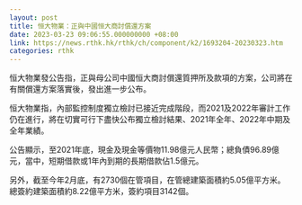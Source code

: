 ```yaml
---
layout: post
title: 恒大物業：正與中國恒大商討償還方案
date: 2023-03-23 09:06:55.000000000 +08:00
link: https://news.rthk.hk/rthk/ch/component/k2/1693204-20230323.htm
categories: rthk
---
```


恒大物業發公告指，正與母公司中國恒大商討償還質押所及款項的方案，公司將在有關償還方案落實後，發出進一步公布。

恒大物業指，內部監控制度獨立檢討已接近完成階段，而2021及2022年審計工作仍在進行，將在切實可行下盡快公布獨立檢討結果、2021年全年、2022年中期及全年業績。

公告顯示，至2021年底，現金及現金等價物11.98億元人民幣；總負債96.89億元，當中，短期借款或1年內到期的長期借款佔1.5億元。

另外，截至今年2月底，有2730個在管項目，在管總建築面積約5.05億平方米。總簽約建築面積約8.22億平方米，簽約項目3142個。
